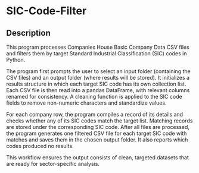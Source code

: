 # SIC-Code-Filter

## Description

This program processes Companies House Basic Company Data CSV files and filters them by target Standard Industrial Classification (SIC) codes in Python.

The program first prompts the user to select an input folder (containing the CSV files) and an output folder (where results will be stored). It initializes a results structure in which each target SIC code has its own collection list. Each CSV file is then read into a pandas DataFrame, with relevant columns renamed for consistency. A cleaning function is applied to the SIC code fields to remove non-numeric characters and standardize values.

For each company row, the program compiles a record of its details and checks whether any of its SIC codes match the target list. Matching records are stored under the corresponding SIC code. After all files are processed, the program generates one filtered CSV file for each target SIC code with matches and saves them in the chosen output folder. It also reports which codes produced no results.

This workflow ensures the output consists of clean, targeted datasets that are ready for sector-specific analysis.


